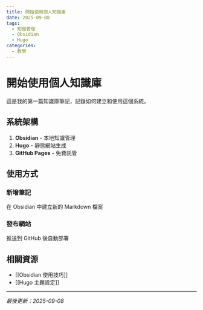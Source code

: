 ```yaml
---
title: 開始使用個人知識庫
date: 2025-09-08
tags:
  - 知識管理
  - Obsidian
  - Hugo
categories:
  - 教學
---
```


# 開始使用個人知識庫

這是我的第一篇知識庫筆記，記錄如何建立和使用這個系統。

## 系統架構

1. **Obsidian** - 本地知識管理
2. **Hugo** - 靜態網站生成
3. **GitHub Pages** - 免費託管

## 使用方式

### 新增筆記
在 Obsidian 中建立新的 Markdown 檔案

### 發布網站
推送到 GitHub 後自動部署

## 相關資源
- [[Obsidian 使用技巧]]
- [[Hugo 主題設定]]

---
*最後更新：2025-09-08*
